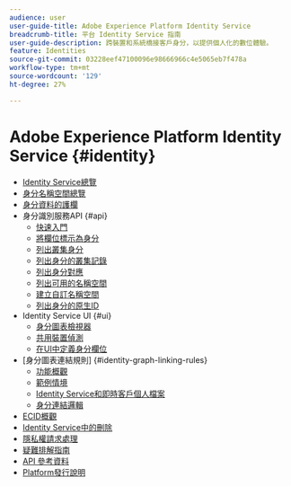 ```yaml
---
audience: user
user-guide-title: Adobe Experience Platform Identity Service
breadcrumb-title: 平台 Identity Service 指南
user-guide-description: 跨裝置和系統橋接客戶身分，以提供個人化的數位體驗。
feature: Identities
source-git-commit: 03228eef47100096e98666966c4e5065eb7f478a
workflow-type: tm+mt
source-wordcount: '129'
ht-degree: 27%

---
```



# Adobe Experience Platform Identity Service {#identity}

- [Identity Service總覽](home.md)
- [身分名稱空間總覽](namespaces.md)
- [身分資料的護欄](guardrails.md)
- 身分識別服務API {#api}
   - [快速入門](api/getting-started.md)
   - [將欄位標示為身分](api/label-identities.md)
   - [列出叢集身分](api/list-cluster-identites.md)
   - [列出身分的叢集記錄](api/list-cluster-history.md)
   - [列出身分對應](api/list-identity-mappings.md)
   - [列出可用的名稱空間](api/list-namespaces.md)
   - [建立自訂名稱空間](api/create-custom-namespace.md)
   - [列出身分的原生ID](api/list-native-id.md)
- Identity Service UI {#ui}
   - [身分圖表檢視器](ui/identity-graph-viewer.md)
   - [共用裝置偵測](ui/shared-device-detection.md)
   - [在UI中定義身分欄位](ui/label-identities.md)
- [身分圖表連結規則] {#identity-graph-linking-rules}
   - [功能概觀](./identity-graph-linking-rules/overview.md)
   - [範例情境](./identity-graph-linking-rules/example-scenarios.md)
   - [Identity Service和即時客戶個人檔案](./identity-graph-linking-rules/identity-and-profile.md)
   - [身分連結邏輯](./identity-graph-linking-rules/identity-linking-logic.md)
- [ECID概觀](ecid.md)
- [Identity Service中的刪除](deletion.md)
- [隱私權請求處理](privacy.md)
- [疑難排解指南](troubleshooting-guide.md)
- [API 參考資料](https://www.adobe.io/experience-platform-apis/references/identity-service)
- [Platform發行說明](https://www.adobe.com/go/platform-release-notes_tw)